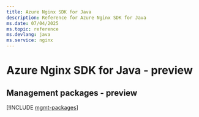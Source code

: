```yaml
---
title: Azure Nginx SDK for Java
description: Reference for Azure Nginx SDK for Java
ms.date: 07/04/2025
ms.topic: reference
ms.devlang: java
ms.service: nginx
---
```

# Azure Nginx SDK for Java - preview

## Management packages - preview
[!INCLUDE [mgmt-packages](nginx-mgmt-index.md)]